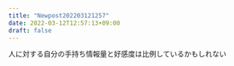 ```yaml
---
title: "Newpost202203121257"
date: 2022-03-12T12:57:13+09:00
draft: false
---
```


人に対する自分の手持ち情報量と好感度は比例しているかもしれない

